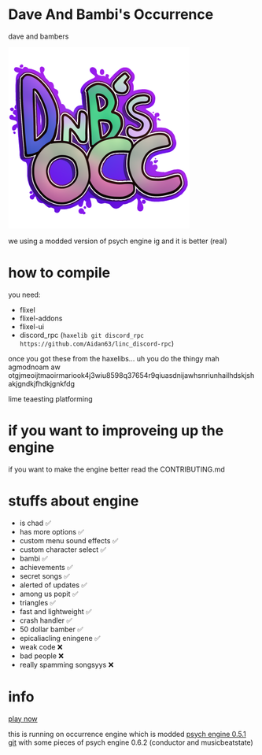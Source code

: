 # Dave And Bambi's Occurrence

dave and bambers

![daveandbamberslogo](bamberlogo.png)

we using a modded version of psych engine ig
and it is better (real)


# how to compile

you need:
- flixel
- flixel-addons
- flixel-ui
- discord_rpc (`haxelib git discord_rpc https://github.com/Aidan63/linc_discord-rpc`)

once you got these from the haxelibs... uh you do the thingy mah agmodnoam aw otgjmeoijtmaoirmariook4j3wiu8598q37654r9qiuasdnijawhsnriunhailhdskjshakjgndkjfhdkjgnkfdg

lime teaesting platforming


# if you want to improveing up the engine

if you want to make the engine better read the CONTRIBUTING.md


# stuffs about engine

- is chad ✅
- has more options ✅
- custom menu sound effects ✅
- custom character select ✅
- bambi ✅
- achievements ✅
- secret songs ✅
- alerted of updates ✅
- among us popit ✅
- triangles ✅
- fast and lightweight ✅
- crash handler ✅
- 50 dollar bamber ✅
- epicaliacling eningene ✅
- weak code ❌  
- bad people ❌
- really spamming songsyys ❌


# info

[play now](https://gamebanana.com/mods/418623)

this is running on occurrence engine which is modded [psych engine 0.5.1 git](https://github.com/ShadowMario/FNF-PsychEngine/commit/20ee49137e40eb0d7d06263cb1147ee749832e5d) with some pieces of psych engine 0.6.2 (conductor and musicbeatstate)
